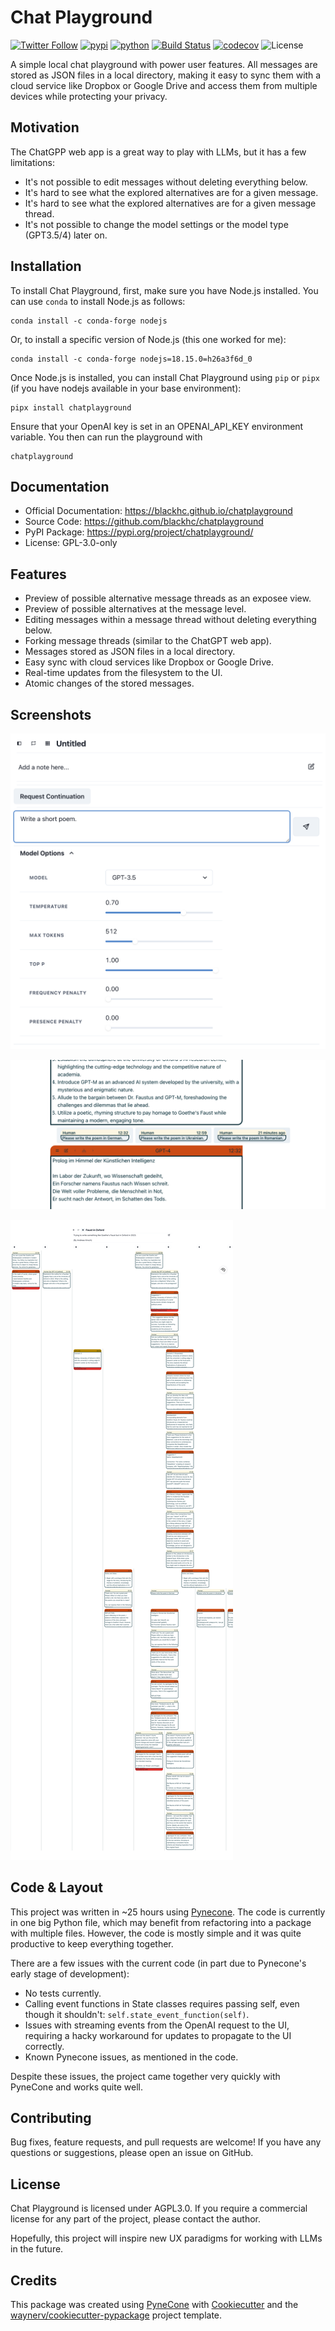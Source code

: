 # Chat Playground

[![Twitter Follow](https://img.shields.io/twitter/follow/blackhc?style=social)](https://twitter.com/intent/follow?screen_name=blackhc)
[![pypi](https://img.shields.io/pypi/v/chatplayground.svg)](https://pypi.org/project/chatplayground/)
[![python](https://img.shields.io/pypi/pyversions/chatplayground.svg)](https://pypi.org/project/chatplayground/)
[![Build Status](https://github.com/blackhc/chatplayground/actions/workflows/dev.yml/badge.svg)](https://github.com/blackhc/chatplayground/actions/workflows/dev.yml)
[![codecov](https://codecov.io/gh/blackhc/chatplayground/branch/main/graphs/badge.svg)](https://codecov.io/github/blackhc/chatplayground)
![License](https://img.shields.io/github/license/blackhc/chatplayground)

A simple local chat playground with power user features. All messages are stored as JSON files in a local directory, making it easy to sync them with a cloud service like Dropbox or Google Drive and access them from multiple devices while protecting your privacy.

## Motivation

The ChatGPP web app is a great way to play with LLMs, but it has a few limitations:

- It's not possible to edit messages without deleting everything below.
- It's hard to see what the explored alternatives are for a given message.
- It's hard to see what the explored alternatives are for a given message thread.
- It's not possible to change the model settings or the model type (GPT3.5/4) later on.

## Installation

To install Chat Playground, first, make sure you have Node.js installed. You can use `conda` to install Node.js as follows:

```
conda install -c conda-forge nodejs
```

Or, to install a specific version of Node.js (this one worked for me):

```
conda install -c conda-forge nodejs=18.15.0=h26a3f6d_0
```

Once Node.js is installed, you can install Chat Playground using `pip` or `pipx` (if you have nodejs available in your base environment):

```
pipx install chatplayground
```

Ensure that your OpenAI key is set in an OPENAI_API_KEY environment variable. You then can run the playground with

```
chatplayground
```

## Documentation

* Official Documentation: <https://blackhc.github.io/chatplayground>
* Source Code: <https://github.com/blackhc/chatplayground>
* PyPI Package: <https://pypi.org/project/chatplayground/>
* License: GPL-3.0-only

## Features

* Preview of possible alternative message threads as an exposee view.
* Preview of possible alternatives at the message level.
* Editing messages within a message thread without deleting everything below.
* Forking message threads (similar to the ChatGPT web app).
* Messages stored as JSON files in a local directory.
* Easy sync with cloud services like Dropbox or Google Drive.
* Real-time updates from the filesystem to the UI.
* Atomic changes of the stored messages.

## Screenshots

![./docs/app_interface.png](./docs/app_interface.png)

![./docs/message_alternatives.png](./docs/message_alternatives.png)

![./docs/thread_exposee.png](./docs/thread_exposee.png)

## Code & Layout

This project was written in ~25 hours using [Pynecone](https://pynecone.io/). The code is currently in one big Python file, which may benefit from refactoring into a package with multiple files. However, the code is mostly simple and it was quite productive to keep everything together.

There are a few issues with the current code (in part due to Pynecone's early stage of development):

- No tests currently.
- Calling event functions in State classes requires passing self, even though it shouldn't: `self.state_event_function(self)`.
- Issues with streaming events from the OpenAI request to the UI, requiring a hacky workaround for updates to propagate to the UI correctly.
- Known Pynecone issues, as mentioned in the code.

Despite these issues, the project came together very quickly with PyneCone and works quite well.

## Contributing

Bug fixes, feature requests, and pull requests are welcome! If you have any questions or suggestions, please open an issue on GitHub.

## License

Chat Playground is licensed under AGPL3.0. If you require a commercial license for any part of the project, please contact the author.

Hopefully, this project will inspire new UX paradigms for working with LLMs in the future.

## Credits

This package was created using [PyneCone](https://pynecone.io/) with [Cookiecutter](https://github.com/audreyr/cookiecutter) and the [waynerv/cookiecutter-pypackage](https://github.com/waynerv/cookiecutter-pypackage) project template.

